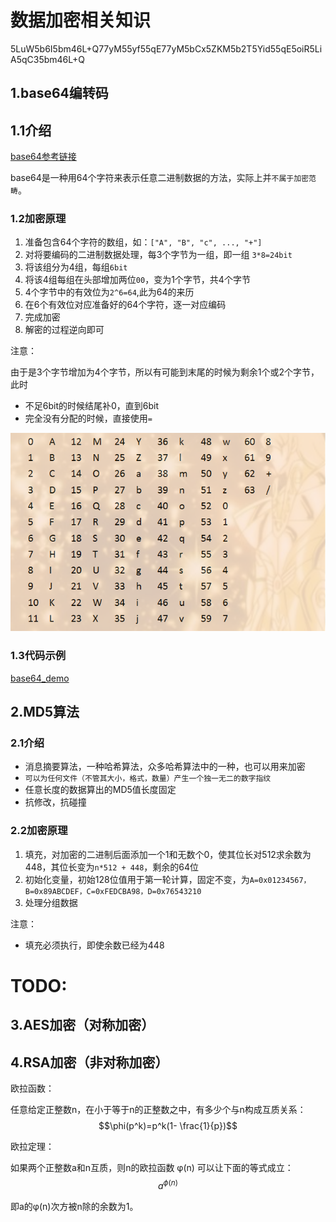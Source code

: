 # 数据加密相关知识

5LuW5b6I5bm46L+Q77yM55yf55qE77yM5bCx5ZKM5b2T5Yid55qE5oiR5LiA5qC35bm46L+Q

## 1.base64编转码

## 1.1介绍

[base64参考链接](https://www.liaoxuefeng.com/wiki/897692888725344/949441536192576)

base64是一种用64个字符来表示任意二进制数据的方法，实际上并`不属于加密范畴`。

### 1.2加密原理

1. 准备包含64个字符的数组，如：`["A", "B", "c", ..., "+"]`
2. 对将要编码的二进制数据处理，每3个字节为一组，即一组 `3*8=24bit`
3. 将该组分为4组，每组`6bit`
4. 将该4组每组在头部增加两位`00`，变为1个字节，共4个字节
5. 4个字节中的有效位为`2^6=64`,此为64的来历
6. 在6个有效位对应准备好的64个字符，逐一对应编码
7. 完成加密
8. 解密的过程逆向即可

注意：

由于是3个字节增加为4个字节，所以有可能到末尾的时候为剩余1个或2个字节，此时

- 不足6bit的时候结尾补0，直到6bit
- 完全没有分配的时候，直接使用`=`

![base64编码转换图](./images/base64编码对照表.png)

### 1.3代码示例

[base64_demo](./codes/base64/base64_demo.py)

## 2.MD5算法

### 2.1介绍

- 消息摘要算法，一种哈希算法，众多哈希算法中的一种，也可以用来加密
- `可以为任何文件（不管其大小，格式，数量）产生一个独一无二的数字指纹`
- 任意长度的数据算出的MD5值长度固定
- 抗修改，抗碰撞

### 2.2加密原理

1. 填充，对加密的二进制后面添加一个1和无数个0，使其位长对512求余数为448，其位长变为`n*512 + 448`，剩余的64位
2. 初始化变量，初始128位值用于第一轮计算，固定不变，为`A=0x01234567，B=0x89ABCDEF，C=0xFEDCBA98，D=0x76543210`
3. 处理分组数据

注意：

- 填充必须执行，即使余数已经为448

# TODO:

## 3.AES加密（对称加密）

## 4.RSA加密（非对称加密）

欧拉函数：

任意给定正整数n，在小于等于n的正整数之中，有多少个与n构成互质关系：$$\phi(p^k)=p^k(1- \frac{1}{p})$$

欧拉定理：

如果两个正整数a和n互质，则n的欧拉函数 φ(n) 可以让下面的等式成立：$$a^{\phi(n)}$$

即a的φ(n)次方被n除的余数为1。
